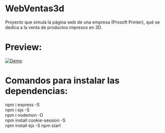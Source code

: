 # WebVentas3d
Proyecto que simula la página web de una empresa (Prosoft Printer), qué se dedica a la venta de productos impresos en 3D.

# Preview:

[![Demo](https://media.giphy.com/media/AsAqMc6ddekNCXuPF6/giphy.gif)](https://www.youtube.com/watch?v=uy3wcpVGJDg)


# Comandos para instalar las dependencias:

 npm i express -S   
 npm i ejs -S   
 npm i nodemon -D   
 npm install cookie-session -S   
 npm install ejs -S
 npm start
